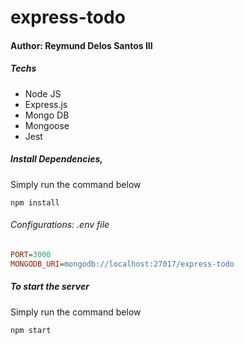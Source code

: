 # express-todo
#### Author: Reymund Delos Santos III

##### Techs
* Node JS
* Express.js
* Mongo DB
* Mongoose
* Jest


##### Install Dependencies,
Simply run the command below
```terminal
npm install
```

###### Configurations: .env file
```ini
PORT=3000
MONGODB_URI=mongodb://localhost:27017/express-todo
``````

##### To start the server
Simply run the command below
```terminal
npm start
```
